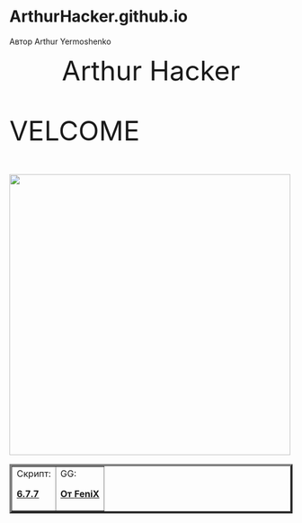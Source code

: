 # ArthurHacker.github.io
<html>

Автор Arthur Yermoshenko

<head>
<title>ArthurHacker</title>
</head>

<center>
<hl><font size="25" >Arthur Hacker
</center>

<body>

<hl><font size="7" >VELCOME


</body>


<img src="file:///C:/Users/Artur/OneDrive/%D0%94%D0%BE%D0%BA%D1%83%D0%BC%D0%B5%D0%BD%D1%82%D1%8B/%D0%90%D1%80%D1%87%D0%B8%20%D1%85%D0%B0%D1%81%D0%BA.png" width="500">

<table border="4">

<td>Скрипт:

<a href="BS677SCRIPT-ByNoimagePng_TG_zip.lua"><b>6.7.7<b></a>


<td>GG:


<a href="https://shre.su/KPA1"><b>От __FeniX__<b></a>




</tr>

</table>




</html>
